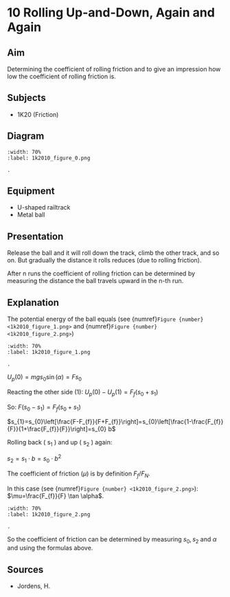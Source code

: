 

# 10 Rolling Up-and-Down, Again and Again 
    
  
## Aim   
 Determining the coefficient of rolling friction and to give an impression how low the coefficient of rolling friction is.    
  
## Subjects   
* 1K20 (Friction)   

## Diagram
   
```{figure} figures/figure_0.png  
:width: 70%  
:label: 1k2010_figure_0.png  

. 
```

## Equipment
 *  U-shaped railtrack 
 *  Metal ball
     
  
## Presentation   
Release the ball and it will roll down the track, climb the other track, and so on. But gradually the distance it rolls reduces (due to rolling friction).

After $\mathrm{n}$ runs the coefficient of rolling friction can be determined by measuring the distance the ball travels upward in the $\mathrm{n}$-th run.   
  
## Explanation   
 The potential energy of the ball equals (see {numref}`Figure {number} <1k2010_figure_1.png>` and {numref}`Figure {number} <1k2010_figure_2.png>`)    

```{figure} figures/figure_1.png  
:width: 70%  
:label: 1k2010_figure_1.png  

. 
```
$U_{p}(0)=m g s_{0} \sin (\alpha)=F s_{0}$

Reacting the other side (1): $U_{p}(0)-U_{p}(1)=F_{f}\left(s_{0}+s_{1}\right)$

So: $F\left(s_{0}-s_{1}\right)=F_{f}\left(s_{0}+s_{1}\right)$

$s_{1}=s_{0}\left[\frac{F-F_{f}}{F+F_{f}}\right]=s_{0}\left[\frac{1-\frac{F_{f}}{F}}{1+\frac{F_{f}}{F}}\right]=s_{0} b$

Rolling back ( $\mathrm{s}_{1}$ ) and up ( $\mathrm{s}_{2}$ ) again:

$s_{2}=s_{1} \cdot b=s_{0} \cdot b^{2}$

The coefficient of friction $(\mu)$ is by definition $F_{f} / F_{N}$.

In this case (see {numref}`Figure {number} <1k2010_figure_2.png>`): $\mu=\frac{F_{f}}{F} \tan \alpha$. 

```{figure} figures/figure_2.png  
:width: 70%  
:label: 1k2010_figure_2.png  

. 
```
So the coefficient of friction can be determined by measuring $s_{0}, s_{2}$ and $\alpha$ and using the formulas above.    
  
## Sources
 *  Jordens, H.
  